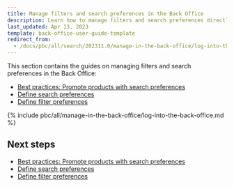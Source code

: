 ```yaml
---
title: Manage filters and search preferences in the Back Office
description: Learn how to manage filters and search preferences directly in the Back Office of your Spryker based projects.
last_updated: Apr 13, 2023
template: back-office-user-guide-template
redirect_from:
  - /docs/pbc/all/search/202311.0/manage-in-the-back-office/log-into-the-back-office.html
---
```


This section contains the guides on managing filters and search preferences in the Back Office:

* [Best practices: Promote products with search preferences](/docs/pbc/all/search/{{page.version}}/base-shop/manage-in-the-back-office/best-practices-promote-products-with-search-preferences.html)
* [Define search preferences](/docs/pbc/all/search/202404.0/base-shop/manage-in-the-back-office/define-search-preferences.html)
* [Define filter preferences](/docs/pbc/all/search/202404.0/base-shop/manage-in-the-back-office/filter-preferences/define-filter-preferences.html)

{% include pbc/all/manage-in-the-back-office/log-into-the-back-office.md %} <!-- To edit, see /_includes/pbc/all/manage-in-the-back-office/log-into-the-back-office.md -->

## Next steps

* [Best practices: Promote products with search preferences](/docs/pbc/all/search/{{page.version}}/base-shop/manage-in-the-back-office/best-practices-promote-products-with-search-preferences.html)
* [Define search preferences](/docs/pbc/all/search/202404.0/base-shop/manage-in-the-back-office/define-search-preferences.html)
* [Define filter preferences](/docs/pbc/all/search/202404.0/base-shop/manage-in-the-back-office/filter-preferences/define-filter-preferences.html)
